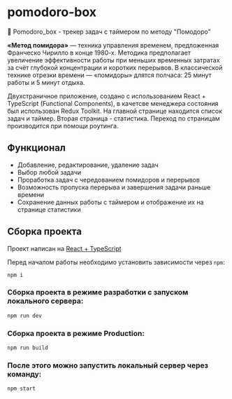 # pomodoro-box 
🍅 Pomodoro_box - трекер задач с таймером по методу "Помодоро"

**«Метод помидора»** — техника управления временем, предложенная Франческо Чирилло в конце 1980-х. Методика предполагает увеличение эффективности работы при меньших временных затратах за счёт глубокой концентрации и коротких перерывов. В классической технике отрезки времени — «помидоры» длятся полчаса: 25 минут работы и 5 минут отдыха.

Двухстраничное приложение, создано с использованием React + TypeScript (Functional Components), в качетсве менеджера состояния был использован Redux Toolkit. На главной странице находится список задач и таймер. Вторая страница - статистика. Переход по страницам производится при помощи роутинга.

## Функционал

- Добавление, редактирование, удаление задач
- Выбор любой задачи
- Проработка задач с чередованием помидоров и перерывов
- Возможность пропуска перерыва и завершения задачи раньше времени
- Сохранение данных работы с таймером и отображение их на странице статистики

## Сборка проекта

Проект написан на [React + TypeScript](https://ru.react.js.org/docs/getting-started.html)

Перед началом работы необходимо установить зависимости через `npm`:

```
npm i
```

### Сборка проекта в режиме разработки с запуском локального сервера:

```
npm run dev
```

### Сборка проекта в режиме Production:

```
npm run build
```

### После этого можно запустить локальный сервер через команду:

```
npm start
```

